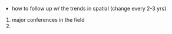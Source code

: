 - how to follow up w/ the trends in spatial (change every 2-3 yrs)

1. major conferences in the field
2. 